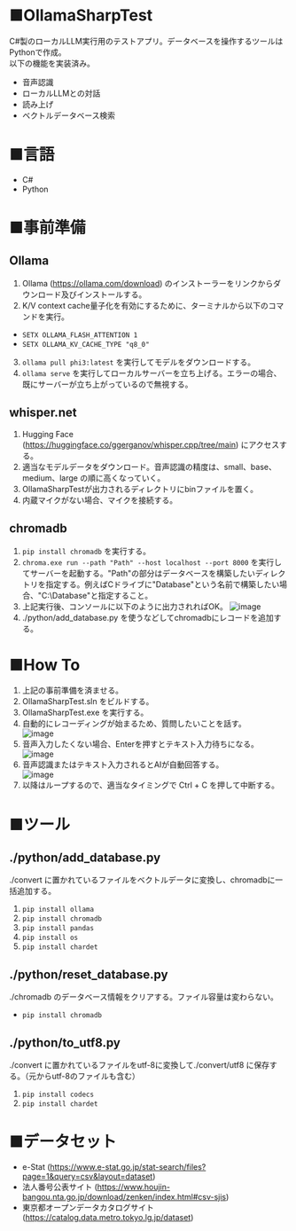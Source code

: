 # ■OllamaSharpTest
C#製のローカルLLM実行用のテストアプリ。データベースを操作するツールはPythonで作成。<br>以下の機能を実装済み。
- 音声認識
- ローカルLLMとの対話
- 読み上げ
- ベクトルデータベース検索

# ■言語
- C#
- Python

# ■事前準備
## Ollama
1. Ollama (https://ollama.com/download) のインストーラーをリンクからダウンロード及びインストールする。
2. K/V context cache量子化を有効にするために、ターミナルから以下のコマンドを実行。
- `SETX OLLAMA_FLASH_ATTENTION 1`
- `SETX OLLAMA_KV_CACHE_TYPE "q8_0"`
3. `ollama pull phi3:latest` を実行してモデルをダウンロードする。
4. `ollama serve` を実行してローカルサーバーを立ち上げる。エラーの場合、既にサーバーが立ち上がっているので無視する。
  
## whisper.net
1. Hugging Face (https://huggingface.co/ggerganov/whisper.cpp/tree/main) にアクセスする。
2. 適当なモデルデータをダウンロード。音声認識の精度は、small、base、medium、large の順に高くなっていく。
3. OllamaSharpTestが出力されるディレクトリにbinファイルを置く。
4. 内蔵マイクがない場合、マイクを接続する。

## chromadb
1. `pip install chromadb` を実行する。
2. `chroma.exe run --path "Path" --host localhost --port 8000` を実行してサーバーを起動する。"Path"の部分はデータベースを構築したいディレクトリを指定する。例えばCドライブに"Database"という名前で構築したい場合、"C:\Database"と指定すること。
3. 上記実行後、コンソールに以下のように出力されればOK。
   ![image](https://github.com/user-attachments/assets/dfe868ba-0b94-4601-9c8e-d3ad04b26220)
4. ./python/add_database.py を使うなどしてchromadbにレコードを追加する。

# ■How To
1. 上記の事前準備を済ませる。
2. OllamaSharpTest.sln をビルドする。
3. OllamaSharpTest.exe を実行する。
4. 自動的にレコーディングが始まるため、質問したいことを話す。<br>
   ![image](https://github.com/user-attachments/assets/192d6112-a578-4b96-a672-644103c6f903)
5. 音声入力したくない場合、Enterを押すとテキスト入力待ちになる。
   ![image](https://github.com/user-attachments/assets/1d1ff1e3-2a1e-4438-b90e-73e95ae12b11)
6. 音声認識またはテキスト入力されるとAIが自動回答する。<br>
   ![image](https://github.com/user-attachments/assets/36fe0b9b-9541-4b6e-8138-12bbe0f4f9b3)
7. 以降はループするので、適当なタイミングで Ctrl + C を押して中断する。
   
# ■ツール
## ./python/add_database.py 
./convert に置かれているファイルをベクトルデータに変換し、chromadbに一括追加する。
1. `pip install ollama`
2. `pip install chromadb`
3. `pip install pandas`
4. `pip install os`
5. `pip install chardet`
   
## ./python/reset_database.py 
./chromadb のデータベース情報をクリアする。ファイル容量は変わらない。
- `pip install chromadb`

## ./python/to_utf8.py
./convert に置かれているファイルをutf-8に変換して./convert/utf8 に保存する。（元からutf-8のファイルも含む）
1. `pip install codecs`
2. `pip install chardet`

# ■データセット
- e-Stat (https://www.e-stat.go.jp/stat-search/files?page=1&query=csv&layout=dataset)
- 法人番号公表サイト (https://www.houjin-bangou.nta.go.jp/download/zenken/index.html#csv-sjis)
- 東京都オープンデータカタログサイト (https://catalog.data.metro.tokyo.lg.jp/dataset)
